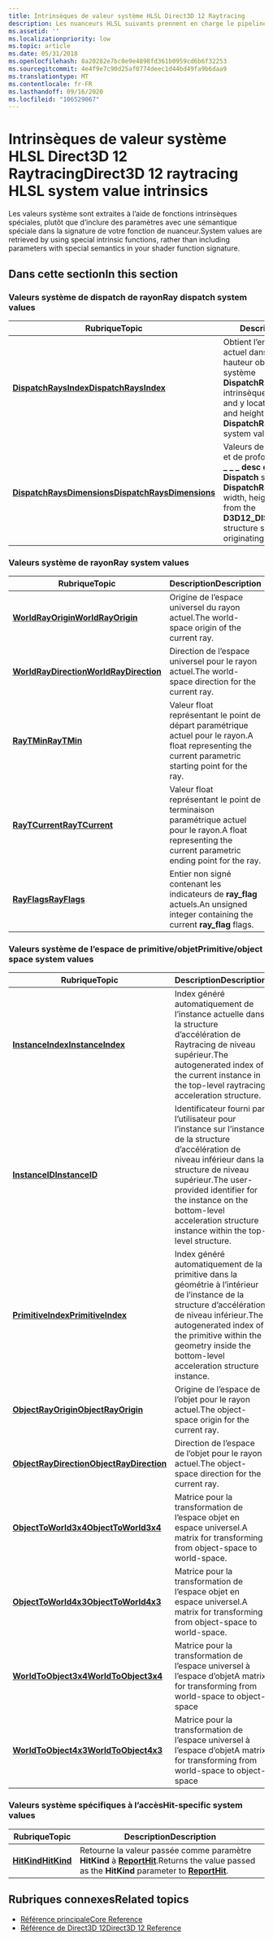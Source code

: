 ```yaml
---
title: Intrinsèques de valeur système HLSL Direct3D 12 Raytracing
description: Les nuanceurs HLSL suivants prennent en charge le pipeline Direct3D 12 Raytracing.
ms.assetid: ''
ms.localizationpriority: low
ms.topic: article
ms.date: 05/31/2018
ms.openlocfilehash: 8a20282e7bc0e9e4898fd361b0959cd6b6f32253
ms.sourcegitcommit: 4e4f9e7c90d25af0774deec1d44bd49fa9b6daa9
ms.translationtype: MT
ms.contentlocale: fr-FR
ms.lasthandoff: 09/16/2020
ms.locfileid: "106529067"
---
```

# <a name="direct3d-12-raytracing-hlsl-system-value-intrinsics"></a><span data-ttu-id="2b3df-103">Intrinsèques de valeur système HLSL Direct3D 12 Raytracing</span><span class="sxs-lookup"><span data-stu-id="2b3df-103">Direct3D 12 raytracing HLSL system value intrinsics</span></span>

<span data-ttu-id="2b3df-104">Les valeurs système sont extraites à l’aide de fonctions intrinsèques spéciales, plutôt que d’inclure des paramètres avec une sémantique spéciale dans la signature de votre fonction de nuanceur.</span><span class="sxs-lookup"><span data-stu-id="2b3df-104">System values are retrieved by using special intrinsic functions, rather than including parameters with special semantics in your shader function signature.</span></span> 

## <a name="in-this-section"></a><span data-ttu-id="2b3df-105">Dans cette section</span><span class="sxs-lookup"><span data-stu-id="2b3df-105">In this section</span></span>

### <a name="ray-dispatch-system-values"></a><span data-ttu-id="2b3df-106">Valeurs système de dispatch de rayon</span><span class="sxs-lookup"><span data-stu-id="2b3df-106">Ray dispatch system values</span></span>

| <span data-ttu-id="2b3df-107">Rubrique</span><span class="sxs-lookup"><span data-stu-id="2b3df-107">Topic</span></span> | <span data-ttu-id="2b3df-108">Description</span><span class="sxs-lookup"><span data-stu-id="2b3df-108">Description</span></span> |
|-|-|
| [<span data-ttu-id="2b3df-109">**DispatchRaysIndex**</span><span class="sxs-lookup"><span data-stu-id="2b3df-109">**DispatchRaysIndex**</span></span>](dispatchraysindex.md) | <span data-ttu-id="2b3df-110">Obtient l’emplacement x et y actuel dans la largeur et la hauteur obtenues avec la valeur système **DispatchRaysDimensions** intrinsèque.</span><span class="sxs-lookup"><span data-stu-id="2b3df-110">Gets the current x and y location within the width and height obtained with the **DispatchRaysDimensions** system value intrinsic.</span></span> |
| [<span data-ttu-id="2b3df-111">**DispatchRaysDimensions**</span><span class="sxs-lookup"><span data-stu-id="2b3df-111">**DispatchRaysDimensions**</span></span>](dispatchraysdimensions.md) | <span data-ttu-id="2b3df-112">Valeurs de largeur, de hauteur et de profondeur de la structure **\_ \_ \_ desc des rayons D3D12 Dispatch** spécifiés dans l’appel **DispatchRays** d’origine.</span><span class="sxs-lookup"><span data-stu-id="2b3df-112">The width, height and depth values from the **D3D12\_DISPATCH\_RAYS\_DESC** structure specified in the originating **DispatchRays** call.</span></span> |

### <a name="ray-system-values"></a><span data-ttu-id="2b3df-113">Valeurs système de rayon</span><span class="sxs-lookup"><span data-stu-id="2b3df-113">Ray system values</span></span>

| <span data-ttu-id="2b3df-114">Rubrique</span><span class="sxs-lookup"><span data-stu-id="2b3df-114">Topic</span></span> | <span data-ttu-id="2b3df-115">Description</span><span class="sxs-lookup"><span data-stu-id="2b3df-115">Description</span></span> |
|-|-|
| [<span data-ttu-id="2b3df-116">**WorldRayOrigin**</span><span class="sxs-lookup"><span data-stu-id="2b3df-116">**WorldRayOrigin**</span></span>](worldrayorigin.md) | <span data-ttu-id="2b3df-117">Origine de l’espace universel du rayon actuel.</span><span class="sxs-lookup"><span data-stu-id="2b3df-117">The world-space origin of the current ray.</span></span> |
| [<span data-ttu-id="2b3df-118">**WorldRayDirection**</span><span class="sxs-lookup"><span data-stu-id="2b3df-118">**WorldRayDirection**</span></span>](worldraydirection.md) | <span data-ttu-id="2b3df-119">Direction de l’espace universel pour le rayon actuel.</span><span class="sxs-lookup"><span data-stu-id="2b3df-119">The world-space direction for the current ray.</span></span> |
| [<span data-ttu-id="2b3df-120">**RayTMin**</span><span class="sxs-lookup"><span data-stu-id="2b3df-120">**RayTMin**</span></span>](raytmin.md) | <span data-ttu-id="2b3df-121">Valeur float représentant le point de départ paramétrique actuel pour le rayon.</span><span class="sxs-lookup"><span data-stu-id="2b3df-121">A float representing the current parametric starting point for the ray.</span></span> |
| [<span data-ttu-id="2b3df-122">**RayTCurrent**</span><span class="sxs-lookup"><span data-stu-id="2b3df-122">**RayTCurrent**</span></span>](raytcurrent.md) | <span data-ttu-id="2b3df-123">Valeur float représentant le point de terminaison paramétrique actuel pour le rayon.</span><span class="sxs-lookup"><span data-stu-id="2b3df-123">A float representing the current parametric ending point for the ray.</span></span>  |
| [<span data-ttu-id="2b3df-124">**RayFlags**</span><span class="sxs-lookup"><span data-stu-id="2b3df-124">**RayFlags**</span></span>](rayflags.md) | <span data-ttu-id="2b3df-125">Entier non signé contenant les indicateurs de **ray_flag** actuels.</span><span class="sxs-lookup"><span data-stu-id="2b3df-125">An unsigned integer containing the current **ray_flag** flags.</span></span> |

### <a name="primitiveobject-space-system-values"></a><span data-ttu-id="2b3df-126">Valeurs système de l’espace de primitive/objet</span><span class="sxs-lookup"><span data-stu-id="2b3df-126">Primitive/object space system values</span></span>

| <span data-ttu-id="2b3df-127">Rubrique</span><span class="sxs-lookup"><span data-stu-id="2b3df-127">Topic</span></span> | <span data-ttu-id="2b3df-128">Description</span><span class="sxs-lookup"><span data-stu-id="2b3df-128">Description</span></span> |
|-|-|
| [<span data-ttu-id="2b3df-129">**InstanceIndex**</span><span class="sxs-lookup"><span data-stu-id="2b3df-129">**InstanceIndex**</span></span>](instanceindex.md) | <span data-ttu-id="2b3df-130">Index généré automatiquement de l’instance actuelle dans la structure d’accélération de Raytracing de niveau supérieur.</span><span class="sxs-lookup"><span data-stu-id="2b3df-130">The autogenerated index of the current instance in the top-level raytracing acceleration structure.</span></span> |
| [<span data-ttu-id="2b3df-131">**InstanceID**</span><span class="sxs-lookup"><span data-stu-id="2b3df-131">**InstanceID**</span></span>](instanceid.md) | <span data-ttu-id="2b3df-132">Identificateur fourni par l’utilisateur pour l’instance sur l’instance de la structure d’accélération de niveau inférieur dans la structure de niveau supérieur.</span><span class="sxs-lookup"><span data-stu-id="2b3df-132">The user-provided identifier for the instance on the bottom-level acceleration structure instance within the top-level structure.</span></span> |
| [<span data-ttu-id="2b3df-133">**PrimitiveIndex**</span><span class="sxs-lookup"><span data-stu-id="2b3df-133">**PrimitiveIndex**</span></span>](primitiveindex.md) | <span data-ttu-id="2b3df-134">Index généré automatiquement de la primitive dans la géométrie à l’intérieur de l’instance de la structure d’accélération de niveau inférieur.</span><span class="sxs-lookup"><span data-stu-id="2b3df-134">The autogenerated index of the primitive within the geometry inside the bottom-level acceleration structure instance.</span></span> |
| [<span data-ttu-id="2b3df-135">**ObjectRayOrigin**</span><span class="sxs-lookup"><span data-stu-id="2b3df-135">**ObjectRayOrigin**</span></span>](objectrayorigin.md) | <span data-ttu-id="2b3df-136">Origine de l’espace de l’objet pour le rayon actuel.</span><span class="sxs-lookup"><span data-stu-id="2b3df-136">The object-space origin for the current ray.</span></span> |
| [<span data-ttu-id="2b3df-137">**ObjectRayDirection**</span><span class="sxs-lookup"><span data-stu-id="2b3df-137">**ObjectRayDirection**</span></span>](objectraydirection.md) | <span data-ttu-id="2b3df-138">Direction de l’espace de l’objet pour le rayon actuel.</span><span class="sxs-lookup"><span data-stu-id="2b3df-138">The object-space direction for the current ray.</span></span> |
| [<span data-ttu-id="2b3df-139">**ObjectToWorld3x4**</span><span class="sxs-lookup"><span data-stu-id="2b3df-139">**ObjectToWorld3x4**</span></span>](objecttoworld3x4.md) | <span data-ttu-id="2b3df-140">Matrice pour la transformation de l’espace objet en espace universel.</span><span class="sxs-lookup"><span data-stu-id="2b3df-140">A matrix for transforming from object-space to world-space.</span></span> |
| [<span data-ttu-id="2b3df-141">**ObjectToWorld4x3**</span><span class="sxs-lookup"><span data-stu-id="2b3df-141">**ObjectToWorld4x3**</span></span>](objecttoworld4x3.md) | <span data-ttu-id="2b3df-142">Matrice pour la transformation de l’espace objet en espace universel.</span><span class="sxs-lookup"><span data-stu-id="2b3df-142">A matrix for transforming from object-space to world-space.</span></span> |
| [<span data-ttu-id="2b3df-143">**WorldToObject3x4**</span><span class="sxs-lookup"><span data-stu-id="2b3df-143">**WorldToObject3x4**</span></span>](worldtoobject3x4.md) | <span data-ttu-id="2b3df-144">Matrice pour la transformation de l’espace universel à l’espace d’objet</span><span class="sxs-lookup"><span data-stu-id="2b3df-144">A matrix for transforming from world-space to object-space</span></span> |
| [<span data-ttu-id="2b3df-145">**WorldToObject4x3**</span><span class="sxs-lookup"><span data-stu-id="2b3df-145">**WorldToObject4x3**</span></span>](worldtoobject4x3.md) | <span data-ttu-id="2b3df-146">Matrice pour la transformation de l’espace universel à l’espace d’objet</span><span class="sxs-lookup"><span data-stu-id="2b3df-146">A matrix for transforming from world-space to object-space</span></span> |
### <a name="hit-specific-system-values"></a><span data-ttu-id="2b3df-147">Valeurs système spécifiques à l’accès</span><span class="sxs-lookup"><span data-stu-id="2b3df-147">Hit-specific system values</span></span>

| <span data-ttu-id="2b3df-148">Rubrique</span><span class="sxs-lookup"><span data-stu-id="2b3df-148">Topic</span></span> | <span data-ttu-id="2b3df-149">Description</span><span class="sxs-lookup"><span data-stu-id="2b3df-149">Description</span></span> |
|-|-|
| [<span data-ttu-id="2b3df-150">**HitKind**</span><span class="sxs-lookup"><span data-stu-id="2b3df-150">**HitKind**</span></span>](hitkind.md) | <span data-ttu-id="2b3df-151">Retourne la valeur passée comme paramètre **HitKind** à [**ReportHit**](reporthit-function.md).</span><span class="sxs-lookup"><span data-stu-id="2b3df-151">Returns the value passed as the **HitKind** parameter to [**ReportHit**](reporthit-function.md).</span></span> |

## <a name="related-topics"></a><span data-ttu-id="2b3df-152">Rubriques connexes</span><span class="sxs-lookup"><span data-stu-id="2b3df-152">Related topics</span></span>

* [<span data-ttu-id="2b3df-153">Référence principale</span><span class="sxs-lookup"><span data-stu-id="2b3df-153">Core Reference</span></span>](direct3d-12-core-reference.md)
* [<span data-ttu-id="2b3df-154">Référence de Direct3D 12</span><span class="sxs-lookup"><span data-stu-id="2b3df-154">Direct3D 12 Reference</span></span>](direct3d-12-reference.md)
